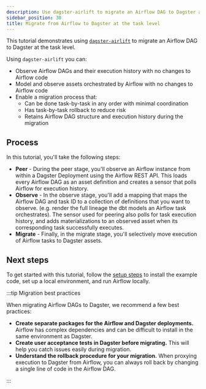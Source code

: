 ```yaml
---
description: Use dagster-airlift to migrate an Airflow DAG to Dagster at the task level..
sidebar_position: 30
title: Migrate from Airflow to Dagster at the task level
---
```


This tutorial demonstrates using [`dagster-airlift`](/api/libraries/dagster-airlift) to migrate an Airflow DAG to Dagster at the task level.

Using `dagster-airlift` you can:

- Observe Airflow DAGs and their execution history with no changes to Airflow code
- Model and observe assets orchestrated by Airflow with no changes to Airflow code
- Enable a migration process that:
  - Can be done task-by-task in any order with minimal coordination
  - Has task-by-task rollback to reduce risk
  - Retains Airflow DAG structure and execution history during the migration

## Process

In this tutorial, you'll take the following steps:

- **Peer** - During the peer stage, you'll observe an Airflow instance from within a Dagster Deployment using the Airflow REST API. This loads every Airflow DAG as an asset definition and creates a sensor that polls Airflow for execution history.
- **Observe** - In the observe stage, you'll add a mapping that maps the Airflow DAG and task ID to a collection of definitions that you want to observe. (e.g. render the full lineage the dbt models an Airflow task orchestrates). The sensor used for peering also polls for task execution history, and adds materializations to an observed asset when its corresponding task successfully executes.
- **Migrate** - Finally, in the migrate stage, you'll selectively move execution of Airflow tasks to Dagster assets.

## Next steps

To get started with this tutorial, follow the [setup steps](/migration/airflow-to-dagster/task-level-migration/setup) to install the example code, set up a local environment, and run Airflow locally.

:::tip Migration best practices

When migrating Airflow DAGs to Dagster, we recommend a few best practices:

- **Create separate packages for the Airflow and Dagster deployments.** Airflow has complex dependencies and can be difficult to install in the same environment as Dagster.
- **Create user acceptance tests in Dagster before migrating.** This will help you catch issues easily during migration.
- **Understand the rollback procedure for your migration.** When proxying execution to Dagster from Airflow, you can always roll back by changing a single line of code in the Airflow DAG.

:::
